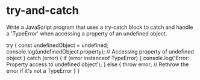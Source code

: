 # try-and-catch
Write a JavaScript program that uses a try-catch block to catch and handle a 'TypeError' when accessing a property of an undefined object.

try {
  const undefinedObject = undefined;
  console.log(undefinedObject.property); // Accessing property of undefined object
} catch (error) {
  if (error instanceof TypeError) 
  {
    console.log('Error: Property access to undefined object');
  } 
  else 
  {
    throw error; // Rethrow the error if it's not a TypeError
  }
}
